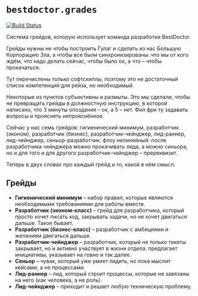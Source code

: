 # `bestdoctor.grades`

[![Build Status](https://travis-ci.org/best-doctor/grades.svg?branch=master)](https://travis-ci.org/best-doctor/grades)

Система грейдов, которую использует команда разработки BestDoctor.

Грейды нужны не чтобы построить Гулаг и сделать из нас Большую
 Корпорацию Зла, а чтобы все были синхронизированы: что мы от кого
 ждём, что надо делать сейчас, чтобы было ок, а что – чтобы прокачаться.

Тут перечислены только софтскиллы, поэтому это не достаточный список
 компетенций для рейза, но необходимый.

Некоторые из пунктов субъективны и размыты. Это мы сделали, чтобы не
 превращать грейды в должностную инструкцию, в которой написано, что
 3 минуты опоздания – ок, а 5 – нет. Фил фри ту задавать вопросы
 и прояснять непрояснённое.

Сейчас у нас семь грейдов: гигиенический минимум, разработчик (эконом),
 разработчик (бизнес), разработчик-чейнджер, лид-раннер, лид-чейнджер,
 сеньор-разработчик. флоу нелинейный: после разработчика чейнджера
 можно прокачивать лида, а можно синьора, но и для того и для другого
 разработчик-чейнджер – пререквизит.

Теперь в двух словах про каждый грейд и то, какой в нём смысл.

## Грейды

- **Гигиенический минимум** – набор правил, которые являются
  необходимыми требованиями для работы вместе.
- **Разработчик (эконом-класс)** – грейд для разработчика, который
  просто хочет писать код, закрывать задачи, но не хочет двигаться
  дальше. Такое бывает.
- **Разработчик (бизнес-класс)** – разработчик с амбициями и желанием
  двигаться дальше.
- **Разработчик-чейнджер** – разработчик, который не только тикеты
  закрывает, но и активно участвует в жизни отдела: предлагает
  инициативы, указывает на говно и так далее.
- **Сеньор** – чувак, который уже умеет лидить, но пока мыслит кейсами,
  а не процессами.
- **Лид-раннер** – лид, который строит процессы, которые не завязаны
  на него (как человека, а не роль).
- **Лид-чейнджер** – приходит и решает любую техническую проблему.
